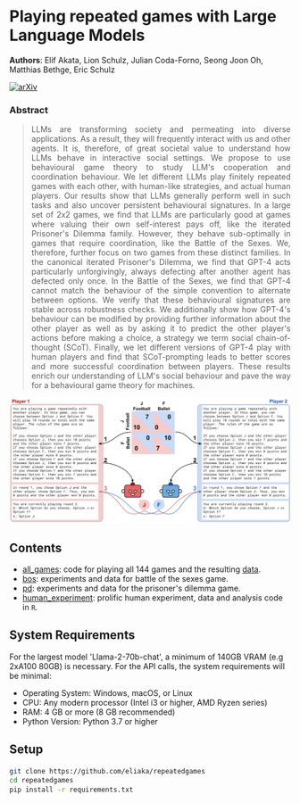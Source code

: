 # Playing repeated games with Large Language Models

__Authors__: Elif Akata, Lion Schulz, Julian Coda-Forno, Seong Joon Oh, Matthias Bethge, Eric Schulz

[![arXiv](https://img.shields.io/badge/arXiv-Paper-<COLOR>.svg)](https://arxiv.org/abs/2305.16867)

### Abstract
<div align="justify">

> LLMs are transforming society and permeating into diverse applications.  As a result, they will frequently interact with us and other agents. It is, therefore, of great societal value to understand how LLMs behave in interactive social settings. We propose to use behavioural game theory to study LLM's cooperation and coordination behaviour. We let different LLMs play finitely repeated games with each other, with human-like strategies, and actual human players. Our results show that LLMs generally perform well in such tasks and also uncover persistent behavioural signatures. In a large set of 2x2 games, we find that LLMs are particularly good at games where valuing their own self-interest pays off, like the iterated Prisoner's Dilemma family. However, they behave sub-optimally in games that require coordination, like the Battle of the Sexes. We, therefore, further focus on two games from these distinct families. In the canonical iterated Prisoner's Dilemma, we find that GPT-4 acts particularly unforgivingly, always defecting after another agent has defected only once. In the Battle of the Sexes, we find that GPT-4 cannot match the behaviour of the simple convention to alternate between options. We verify that these behavioural signatures are stable across robustness checks. We additionally show how GPT-4's behaviour can be modified by providing further information about the other player as well as by asking it to predict the other player's actions before making a choice, a strategy we term social chain-of-thought (SCoT). Finally, we let different versions of GPT-4 play with human players and find that SCoT-prompting leads to better scores and more successful coordination between players. These results enrich our understanding of LLM's social behaviour and pave the way for a behavioural game theory for machines.
</div>

![](human_experiment/experiment/figs/gamesetup.jpg "Playing repeated games with LLMs")

## Contents

- [all_games](./all_games): code for playing all 144 games and the resulting [data](./all_games/experiments).
- [bos](./bos): experiments and data for battle of the sexes game.
- [pd](./pd): experiments and data for the prisoner's dilemma game.
- [human_experiment](./human_experiment): prolific human experiment, data and analysis code in `R`.

## System Requirements

For the largest model 'Llama-2-70b-chat', a minimum of 140GB VRAM (e.g 2xA100 80GB) is necessary. For the API calls, the system requirements will be minimal: 

- Operating System: Windows, macOS, or Linux
- CPU: Any modern processor (Intel i3 or higher, AMD Ryzen series)
- RAM: 4 GB or more (8 GB recommended)
- Python Version: Python 3.7 or higher

## Setup

```bash
git clone https://github.com/eliaka/repeatedgames
cd repeatedgames
pip install -r requirements.txt
```